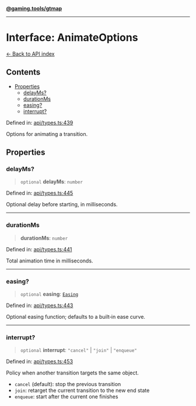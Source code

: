 [**@gaming.tools/gtmap**](README.md)

***

# Interface: AnimateOptions

[← Back to API index](./README.md)

## Contents

- [Properties](#properties)
  - [delayMs?](#delayms)
  - [durationMs](#durationms)
  - [easing?](#easing)
  - [interrupt?](#interrupt)

Defined in: [api/types.ts:439](https://github.com/gamingtools/gt-map/blob/158dafcef9898e0f3f71a5a95a93f4449df181ba/packages/gtmap/src/api/types.ts#L439)

Options for animating a transition.

## Properties

### delayMs?

> `optional` **delayMs**: `number`

Defined in: [api/types.ts:445](https://github.com/gamingtools/gt-map/blob/158dafcef9898e0f3f71a5a95a93f4449df181ba/packages/gtmap/src/api/types.ts#L445)

Optional delay before starting, in milliseconds.

***

### durationMs

> **durationMs**: `number`

Defined in: [api/types.ts:441](https://github.com/gamingtools/gt-map/blob/158dafcef9898e0f3f71a5a95a93f4449df181ba/packages/gtmap/src/api/types.ts#L441)

Total animation time in milliseconds.

***

### easing?

> `optional` **easing**: [`Easing`](TypeAlias.Easing.md)

Defined in: [api/types.ts:443](https://github.com/gamingtools/gt-map/blob/158dafcef9898e0f3f71a5a95a93f4449df181ba/packages/gtmap/src/api/types.ts#L443)

Optional easing function; defaults to a built‑in ease curve.

***

### interrupt?

> `optional` **interrupt**: `"cancel"` \| `"join"` \| `"enqueue"`

Defined in: [api/types.ts:453](https://github.com/gamingtools/gt-map/blob/158dafcef9898e0f3f71a5a95a93f4449df181ba/packages/gtmap/src/api/types.ts#L453)

Policy when another transition targets the same object.

- `cancel` (default): stop the previous transition
- `join`: retarget the current transition to the new end state
- `enqueue`: start after the current one finishes
